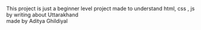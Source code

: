 This project is just a beginner level project made to understand html, css , js by writing about Uttarakhand <br> made by Aditya Ghildiyal
